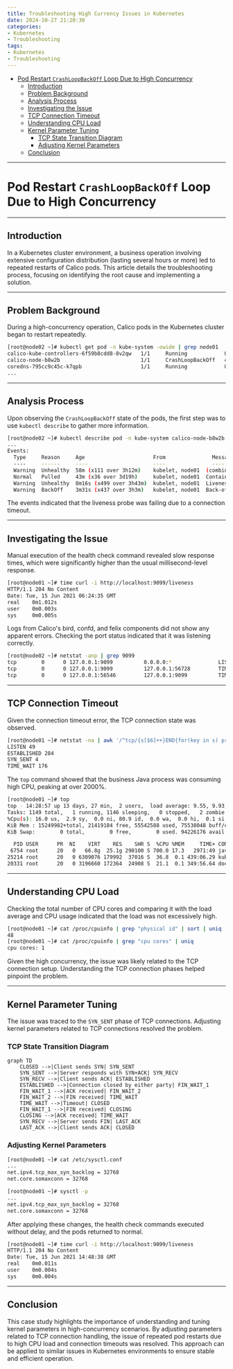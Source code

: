 ```yaml
---
title: Troubleshooting High Currency Issues in Kubernetes
date: 2024-10-27 21:20:30
categories:
- Kubernetes
- Troubleshooting
tags:
- Kubernetes
- Troubleshooting
---
```



- [Pod Restart `CrashLoopBackOff` Loop Due to High Concurrency](#pod-restart-crashloopbackoff-loop-due-to-high-concurrency)
  - [Introduction](#introduction)
  - [Problem Background](#problem-background)
  - [Analysis Process](#analysis-process)
  - [Investigating the Issue](#investigating-the-issue)
  - [TCP Connection Timeout](#tcp-connection-timeout)
  - [Understanding CPU Load](#understanding-cpu-load)
  - [Kernel Parameter Tuning](#kernel-parameter-tuning)
    - [TCP State Transition Diagram](#tcp-state-transition-diagram)
    - [Adjusting Kernel Parameters](#adjusting-kernel-parameters)
  - [Conclusion](#conclusion)

---

# Pod Restart `CrashLoopBackOff` Loop Due to High Concurrency

---

<a name="introduction"></a>
## Introduction

In a Kubernetes cluster environment, a business operation involving extensive configuration distribution (lasting several hours or more) led to repeated restarts of Calico pods. This article details the troubleshooting process, focusing on identifying the root cause and implementing a solution.

---

<a name="problem-background"></a>
## Problem Background

During a high-concurrency operation, Calico pods in the Kubernetes cluster began to restart repeatedly.

```bash
[root@node02 ~]# kubectl get pod -n kube-system -owide | grep node01
calico-kube-controllers-6f59b8cdd8-8v2qw   1/1     Running            0          4h45m   10.10.119.238    node01   <none>           <none>
calico-node-b8w2b                          1/1     CrashLoopBackOff   43         3d19h   10.10.119.238    node01   <none>           <none>
coredns-795cc9c45c-k7qpb                   1/1     Running            0          4h45m   177.177.237.42    node01   <none>           <none>
...
```

---

<a name="analysis-process"></a>
## Analysis Process

Upon observing the `CrashLoopBackOff` state of the pods, the first step was to use `kubectl describe` to gather more information.

```bash
[root@node02 ~]# kubectl describe pod -n kube-system calico-node-b8w2b
...
Events:
  Type     Reason     Age                      From               Message
  ----     ------     ----                     ----               -------
  Warning  Unhealthy  58m (x111 over 3h12m)    kubelet, node01  (combined from similar events): Liveness probe failed: Get http://localhost:9099/liveness: net/http: request canceled while waiting for connection (Client.Timeout exceeded while awaiting headers)
  Normal   Pulled     43m (x36 over 3d19h)     kubelet, node01  Container image "calico/node:v3.15.1" already present on machine
  Warning  Unhealthy  8m16s (x499 over 3h43m)  kubelet, node01  Liveness probe failed: Get http://localhost:9099/liveness: net/http: request canceled while waiting for connection (Client.Timeout exceeded while awaiting headers)
  Warning  BackOff    3m31s (x437 over 3h3m)   kubelet, node01  Back-off restarting failed container
```

The events indicated that the liveness probe was failing due to a connection timeout.

---

<a name="investigating-the-issue"></a>
## Investigating the Issue

Manual execution of the health check command revealed slow response times, which were significantly higher than the usual millisecond-level response.

```bash
[root@node01 ~]# time curl -i http://localhost:9099/liveness
HTTP/1.1 204 No Content
Date: Tue, 15 Jun 2021 06:24:35 GMT
real    0m1.012s
user    0m0.003s
sys     0m0.005s
```

Logs from Calico's bird, confd, and felix components did not show any apparent errors. Checking the port status indicated that it was listening correctly.

```bash
[root@node02 ~]# netstat -anp | grep 9099
tcp        0      0 127.0.0.1:9099          0.0.0.0:*               LISTEN      1202/calico-node    
tcp        0      0 127.0.0.1:9099          127.0.0.1:56728         TIME_WAIT   -                   
tcp        0      0 127.0.0.1:56546         127.0.0.1:9099          TIME_WAIT   -
```

---

<a name="tcp-connection-timeout"></a>
## TCP Connection Timeout

Given the connection timeout error, the TCP connection state was observed.

```bash
[root@node01 ~]# netstat -na | awk '/^tcp/{s[$6]++}END{for(key in s) print key,s[key]}'
LISTEN 49
ESTABLISHED 284
SYN_SENT 4
TIME_WAIT 176
```

The `top` command showed that the business Java process was consuming high CPU, peaking at over 2000%.

```bash
[root@node01 ~]# top
top - 14:28:57 up 13 days, 27 min,  2 users,  load average: 9.55, 9.93, 9.91
Tasks: 1149 total,   1 running, 1146 sleeping,   0 stopped,   2 zombie
%Cpu(s): 16.0 us,  2.9 sy,  0.0 ni, 80.9 id,  0.0 wa,  0.0 hi,  0.1 si,  0.0 st
KiB Mem : 15249982+total, 21419184 free, 55542588 used, 75538048 buff/cache
KiB Swap:        0 total,        0 free,        0 used. 94226176 avail Mem 

  PID USER      PR  NI    VIRT    RES    SHR S  %CPU %MEM     TIME+ COMMAND                                                                                        
 6754 root      20   0   66.8g  25.1g 290100 S 700.0 17.3   2971:49 java                                                                                           
25214 root      20   0 6309076 179992  37016 S  36.8  0.1 439:06.29 kubelet                                                                                        
20331 root      20   0 3196660 172364  24908 S  21.1  0.1 349:56.64 dockerd
```

---

<a name="understanding-cpu-load"></a>
## Understanding CPU Load

Checking the total number of CPU cores and comparing it with the load average and CPU usage indicated that the load was not excessively high.

```bash
[root@node01 ~]# cat /proc/cpuinfo | grep "physical id" | sort | uniq | wc -l
48
[root@node01 ~]# cat /proc/cpuinfo | grep "cpu cores" | uniq
cpu cores: 1
```

Given the high concurrency, the issue was likely related to the TCP connection setup. Understanding the TCP connection phases helped pinpoint the problem.

---

<a name="kernel-parameter-tuning"></a>
## Kernel Parameter Tuning

The issue was traced to the `SYN_SENT` phase of TCP connections. Adjusting kernel parameters related to TCP connections resolved the problem.

### TCP State Transition Diagram

```mermaid
graph TD
    CLOSED -->|Client sends SYN| SYN_SENT
    SYN_SENT -->|Server responds with SYN+ACK| SYN_RECV
    SYN_RECV -->|Client sends ACK| ESTABLISHED
    ESTABLISHED -->|Connection closed by either party| FIN_WAIT_1
    FIN_WAIT_1 -->|ACK received| FIN_WAIT_2
    FIN_WAIT_2 -->|FIN received| TIME_WAIT
    TIME_WAIT -->|Timeout| CLOSED
    FIN_WAIT_1 -->|FIN received| CLOSING
    CLOSING -->|ACK received| TIME_WAIT
    SYN_RECV -->|Server sends FIN| LAST_ACK
    LAST_ACK -->|Client sends ACK| CLOSED
```

### Adjusting Kernel Parameters

```bash
[root@node01 ~]# cat /etc/sysctl.conf 
...
net.ipv4.tcp_max_syn_backlog = 32768
net.core.somaxconn = 32768

[root@node01 ~]# sysctl -p
...
net.ipv4.tcp_max_syn_backlog = 32768
net.core.somaxconn = 32768
```

After applying these changes, the health check commands executed without delay, and the pods returned to normal.

```bash
[root@node01 ~]# time curl -i http://localhost:9099/liveness
HTTP/1.1 204 No Content
Date: Tue, 15 Jun 2021 14:48:38 GMT
real    0m0.011s
user    0m0.004s
sys     0m0.004s
```

---

<a name="conclusion"></a>
## Conclusion

This case study highlights the importance of understanding and tuning kernel parameters in high-concurrency scenarios. By adjusting parameters related to TCP connection handling, the issue of repeated pod restarts due to high CPU load and connection timeouts was resolved. This approach can be applied to similar issues in Kubernetes environments to ensure stable and efficient operation.